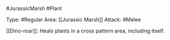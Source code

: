 #JurassicMarsh #Plant

Type: #Regular
Area: [[Jurassic Marsh]]
Attack: #Melee

[[Dino-roar]]: Heals plants in a cross pattern area, including itself.